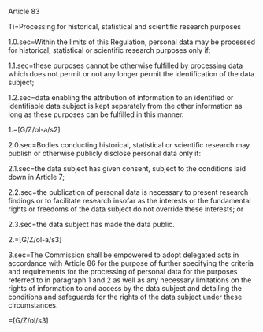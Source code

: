 Article 83

Ti=Processing for historical, statistical and scientific research purposes

1.0.sec=Within the limits of this Regulation, personal data may be processed for historical, statistical or scientific research purposes only if:

1.1.sec=these purposes cannot be otherwise fulfilled by processing data which does not permit or not any longer permit the identification of the data subject;

1.2.sec=data enabling the attribution of information to an identified or identifiable data subject is kept separately from the other information as long as these purposes can be fulfilled in this manner.

1.=[G/Z/ol-a/s2]

2.0.sec=Bodies conducting historical, statistical or scientific research may publish or otherwise publicly disclose personal data only if:

2.1.sec=the data subject has given consent, subject to the conditions laid down in Article 7;

2.2.sec=the publication of personal data is necessary to present research findings or to facilitate research insofar as the interests or the fundamental rights or freedoms of the data subject do not override these interests; or

2.3.sec=the data subject has made the data public.

2.=[G/Z/ol-a/s3]

3.sec=The Commission shall be empowered to adopt delegated acts in accordance with Article 86 for the purpose of further specifying the criteria and requirements for the processing of personal data for the purposes referred to in paragraph 1 and 2 as well as any necessary limitations on the rights of information to and access by the data subject and detailing the conditions and safeguards for the rights of the data subject under these circumstances.

=[G/Z/ol/s3]